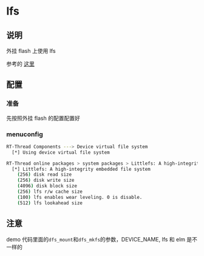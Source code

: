 # lfs

## 说明

外挂 flash 上使用 lfs

参考的 [这里](https://www.rt-thread.org/document/site/application-note/components/dfs/an0027-littlefs/)

## 配置

### 准备

先按照外挂 flash 的配置配置好

### menuconfig

```sh
RT-Thread Components ---> Device virtual file system
  [*] Using device virtual file system

RT-Thread online packages > system packages > Littlefs: A high-integrity embedded file system
  [*] Littlefs: A high-integrity embedded file system
    (256) disk read size
    (256) disk write size
    (4096) disk block size
    (256) lfs r/w cache size
    (100) lfs enables wear leveling. 0 is disable.
    (512) lfs lookahead size
```

## 注意

demo 代码里面的`dfs_mount`和`dfs_mkfs`的参数，DEVICE_NAME, lfs 和 elm 是不一样的
